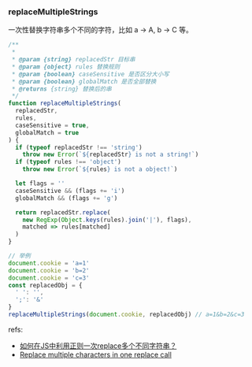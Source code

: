 ### replaceMultipleStrings
一次性替换字符串多个不同的字符，比如 a -> A, b -> C 等。

``` js
/**
 * 
 * @param {string} replacedStr 目标串
 * @param {object} rules 替换规则
 * @param {boolean} caseSensitive 是否区分大小写
 * @param {boolean} globalMatch 是否全部替换
 * @returns {string} 替换后的串
 */
function replaceMultipleStrings(
  replacedStr, 
  rules, 
  caseSensitive = true, 
  globalMatch = true
) {
  if (typeof replacedStr !== 'string') 
    throw new Error(`${replacedStr} is not a string!`)
  if (typeof rules !== 'object') 
    throw new Error(`${rules} is not a object!`)

  let flags = ''
  caseSensitive && (flags += 'i')
  globalMatch && (flags += 'g')

  return replacedStr.replace(
    new RegExp(Object.keys(rules).join('|'), flags),
    matched => rules[matched]
  )
}

// 举例
document.cookie = 'a=1'
document.cookie = 'b=2'
document.cookie = 'c=3'
const replacedObj = {
  ' ': '',
  ';': '&'
}
replaceMultipleStrings(document.cookie, replacedObj) // a=1&b=2&c=3
```

refs: 
- [如何在JS中利用正则一次replace多个不同字符串？](https://www.zhihu.com/question/60796093)
- [Replace multiple characters in one replace call](https://stackoverflow.com/questions/16576983/replace-multiple-characters-in-one-replace-call)
